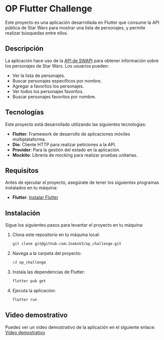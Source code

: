 # OP Flutter Challenge

Este proyecto es una aplicación desarrollada en Flutter que consume la API pública de Star Wars para mostrar una lista de personajes, y permite realizar búsquedas entre ellos.

## Descripción

La aplicación hace uso de la [API de SWAPI](https://swapi.dev/) para obtener información sobre los personajes de Star Wars. Los usuarios pueden:

- Ver la lista de personajes.
- Buscar personajes específicos por nombre.
- Agregar a favoritos los personajes.
- Ver todos los personajes favoritos.
- Buscar personajes favoritos por nombre.

## Tecnologías

Este proyecto está desarrollado utilizando las siguientes tecnologías:

- **Flutter**: Framework de desarrollo de aplicaciones móviles multiplataforma.
- **Dio**: Cliente HTTP para realizar peticiones a la API.
- **Provider**: Para la gestión del estado en la aplicación.
- **Mockito**: Librería de mocking para realizar pruebas unitarias.

## Requisitos

Antes de ejecutar el proyecto, asegúrate de tener los siguientes programas instalados en tu máquina:

- **Flutter**: [Instalar Flutter](https://flutter.dev/docs/get-started/install)

## Instalación

Sigue los siguientes pasos para levantar el proyecto en tu máquina:

1. Clona este repositorio en tu máquina local:
    ```bash
    git clone git@github.com:JoakoV3/op_challenge.git
    ```

2. Navega a la carpeta del proyecto:
    ```bash
    cd op_challenge
    ```

3. Instala las dependencias de Flutter:
    ```bash
    flutter pub get
    ```

4. Ejecuta la aplicación:
    ```bash
    flutter run
    ```

## Video demostrativo

Puedes ver un video demostrativo de la aplicación en el siguiente enlace: [Video demostrativo](https://drive.google)
